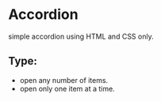 # Accordion

simple accordion using HTML and CSS only.

## Type:
- open any number of items.
- open only one item at a time.
